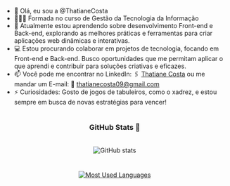 - 👋 Olá, eu sou a @ThatianeCosta
- 👩🏻‍🎓 Formada no curso de Gestão da Tecnologia da Informação
- 🌱 Atualmente estou aprendendo sobre desenvolvimento Front-end e Back-end, explorando as melhores práticas e ferramentas para criar aplicações web dinâmicas e interativas.
- 💻 Estou procurando colaborar em projetos de tecnologia, focando em Front-end e Back-end. Busco oportunidades que me permitam aplicar o que aprendi e contribuir para soluções criativas e eficazes.
- 📫 Você pode me encontrar no LinkedIn: 🖇️
<a href= "https://www.linkedin.com/in/thatiane-costa" target="_blank"> Thatiane Costa</a> ou me mandar um E-mail: 📧 
thatianecosta09@gmail.com
- ⚡ Curiosidades: Gosto de jogos de tabuleiros, como o xadrez, e estou sempre em busca de novas estratégias para vencer!


#

<div style="text-align: center;" align="center">
  <h3> GitHub Stats 🎯</h3>
  <br>
  <img src="https://github-readme-stats-git-masterrstaa-rickstaa.vercel.app/api?username=ThatianeCosta&hide_title=true&show_icons=true&include_all_commits=false&count_private=true&line_height=25&hide=issues&bg_color=000&title_color=FF00F6&text_color=FFF&border_radius=3&border_color=36123c&icon_color=FF00F6&theme=jolly" alt="GitHub stats">

#
  <a href="https://github.com/ThatianeCosta/github-readme-stats">
    <img src="https://github-readme-stats-git-masterrstaa-rickstaa.vercel.app/api/top-langs/?username=ThatianeCosta&line_height=10&card_width=290&layout=compact&hide_title=false&count_private=true&langs_count=4&show_icons=true&title_color=FF00F6&hide=html,scss,less&bg_color=000&text_color=8B8B8B&border_radius=3&border_color=561760&count_private=true" alt="Most Used Languages">
  </a>
<!---
ThatianeCosta/ThatianeCosta is a ✨ special ✨ repository because its `README.md` (this file) appears on your GitHub profile.
You can click the Preview link to take a look at your changes.
--->
